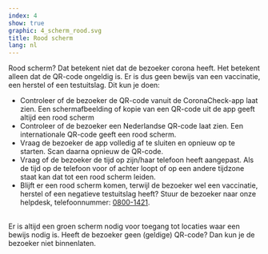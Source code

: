 ```yaml
---
index: 4
show: true
graphic: 4_scherm_rood.svg
title: Rood scherm
lang: nl
---
```

Rood scherm? Dat betekent niet dat de bezoeker corona heeft. Het betekent alleen dat de QR-code ongeldig is. Er is dus geen bewijs van een vaccinatie, een herstel of een testuitslag. Dit kun je doen:

- Controleer of de bezoeker de QR-code vanuit de CoronaCheck-app laat zien. Een schermafbeelding of kopie van een QR-code uit de app geeft altijd een rood scherm
- Controleer of de bezoeker een Nederlandse QR-code laat zien. Een internationale QR-code geeft een rood scherm.
- Vraag de bezoeker de app volledig af te sluiten en opnieuw op te starten. Scan daarna opnieuw de QR-code.
- Vraag of de bezoeker de tijd op zijn/haar telefoon heeft aangepast. Als de tijd op de telefoon voor of achter loopt of op een andere tijdzone staat kan dat tot een rood scherm leiden. 
- Blijft er een rood scherm komen, terwijl de bezoeker wel een vaccinatie, herstel of een negatieve testuitslag heeft? Stuur de bezoeker naar onze helpdesk, telefoonnummer: <a href="tel:0800-1421">0800-1421</a>.<br /><br />

Er is altijd een groen scherm nodig voor toegang tot locaties waar een bewijs nodig is. Heeft de bezoeker geen (geldige) QR-code? Dan kun je de bezoeker niet binnenlaten.
